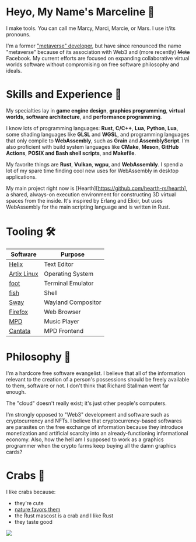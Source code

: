 # Heyo, My Name's Marceline 👾

I make tools.
You can call me Marcy, Marci, Marcie, or Mars.
I use it/its pronouns.

I'm a former ["metaverse" developer](https://github.com/mondradiko/mondradiko), but
have since renounced the name "metaverse" because of its association with Web3 and
(more recently) ~~Meta~~ Facebook. My current efforts are focused on expanding
collaborative virtual worlds software without compromising on free software
philosophy and ideals.

# Skills and Experience 🌌

My specialties lay in **game engine design**, **graphics programming**,
**virtual worlds**, **software architecture**, and **performance programming**.

I know lots of programming languages: **Rust**, **C/C++**, **Lua**, **Python**,
**Lua**, some shading languages like **GLSL** and **WGSL**, and programming
languages that only compile to **WebAssembly**, such as **Grain** and
**AssemblyScript**. I'm also proficient with build system languages like
**CMake**, **Meson**, **GitHub Actions**, **POSIX and Bash shell scripts**, and
**Makefile**.

My favorite things are **Rust**, **Vulkan**, **wgpu**, and **WebAssembly**. I
spend a lot of my spare time finding cool new uses for WebAssembly in desktop
applications.

My main project right now is [Hearth][https://github.com/hearth-rs/hearth], a
shared, always-on execution environment for constructing 3D virtual spaces from
the inside. It's inspired by Erlang and Elixir, but uses WebAssembly for the
main scripting language and is written in Rust.

# Tooling 🛠️

| Software | Purpose |
| --- | --- |
| [Helix](https://helix-editor.com) | Text Editor |
| [Artix Linux](https://artixlinux.org) | Operating System |
| [foot](https://codeberg.org/dnkl/foot)| Terminal Emulator |
| [fish](https://fishshell.com) | Shell |
| [Sway](https://swaywm.org) | Wayland Compositor |
| [Firefox](https://firefox.com) | Web Browser |
| [MPD](https://musicpd.org) | Music Player |
| [Cantata](https://github.com/CDrummond/cantata) | MPD Frontend |

# Philosophy 📖

I'm a hardcore free software evangelist. I believe that all of the information
relevant to the creation of a person's possessions should be freely available to
them, software or not. I don't think that Richard Stallman went far enough.

The "cloud" doesn't really exist; it's just other people's computers.

I'm strongly opposed to "Web3" development and software such as cryptocurrency and
NFTs. I believe that cryptocurrency-based softwares are parasites on the free
exchange of information because they introduce monetization and artificial
scarcity into an already-functioning informational economy. Also, how the hell am
I supposed to work as a graphics programmer when the crypto farms keep buying all
the damn graphics cards?

# Crabs 🦀

I like crabs because:
- they're cute
- [nature favors them](https://www.youtube.com/watch?v=wvfR3XLXPvw)
- the Rust mascost is a crab and I like Rust
- they taste good

<!--
**marceline-cramer/marceline-cramer** is a ✨ _special_ ✨ repository because its `README.md` (this file) appears on your GitHub profile.

Here are some ideas to get you started:

- 🔭 I’m currently working on ...
- 🌱 I’m currently learning ...
- 👯 I’m looking to collaborate on ...
- 🤔 I’m looking for help with ...
- 💬 Ask me about ...
- 📫 How to reach me: ...
- 😄 Pronouns: ...
- ⚡ Fun fact: ...
-->

![](https://github-readme-stats.vercel.app/api?username=marceline-cramer&theme=rose_pine)
